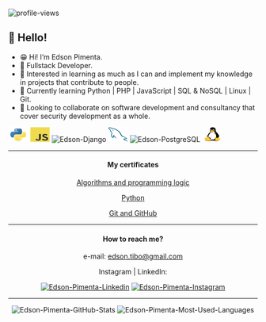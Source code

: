 <div><br>

<img src="https://komarev.com/ghpvc/?username=eddyyxxyy&color=blueviolet&style=flat" alt="profile-views">

<h2> 👋 Hello! </h2>

- 😁 Hi! I’m Edson Pimenta.
- 🐍 Fullstack Developer.
- 👀 Interested in learning as much as I can and implement my knowledge in projects that contribute to people.
- 🌱 Currently learning Python | PHP | JavaScript | SQL & NoSQL | Linux | Git.
- 💞️ Looking to collaborate on software development and consultancy that cover security development as a whole.

<div>

  <img alt="Edson-Python" height="30" width="40" src="https://raw.githubusercontent.com/devicons/devicon/master/icons/python/python-original.svg">
  <img alt="Edson-JavaScript" height="30" width="40" src="https://raw.githubusercontent.com/devicons/devicon/master/icons/javascript/javascript-original.svg">
  <img alt="Edson-Django" height="30" width="40" src="https://cdn.jsdelivr.net/gh/devicons/devicon/icons/php/php-plain.svg">
  <img alt="Edson-MySQL" height="30" width="40" src="https://raw.githubusercontent.com/devicons/devicon/master/icons/mysql/mysql-original.svg">
  <img alt="Edson-PostgreSQL" height="30" width="40" src="https://cdn.jsdelivr.net/gh/devicons/devicon/icons/postgresql/postgresql-original.svg">
  <img alt="Edson-Linux" height="30" width="40" src="https://raw.githubusercontent.com/devicons/devicon/master/icons/linux/linux-original.svg">

</div>

---
<div style="text-align: center">


#### My certificates


[Algorithms and programming logic](https://www.udemy.com/certificate/UC-2857d9dc-315f-4bbd-bd6c-16033f6b4dab/)

[Python](https://www.udemy.com/certificate/UC-614dd5b6-abd2-4321-b81b-23ea26669132/)

[Git and GitHub](https://www.udemy.com/certificate/UC-e8443625-fee2-4568-8006-3bec6f47e61d/)

</div>

---

<div style="text-align: center">

#### How to reach me?

e-mail: edson.tibo@gmail.com

Instagram | LinkedIn:

<a href = "https://www.linkedin.com/in/eeddyyxxyy/"><img src = "https://img.shields.io/badge/LinkedIn-0077B5?style=for-the-badge&logo=linkedin&logoColor=white" alt="Edson-Pimenta-Linkedin"></a>
<a href = "https://www.linkedin.com/in/eeddyyxxyy/"><img src = "https://img.shields.io/badge/Instagram-E4405F?style=for-the-badge&logo=instagram&logoColor=white" alt="Edson-Pimenta-Instagram"></a>

</div>

---

<div style="text-align: center">

  <img height="160em" src="https://eddyyxxyy-stats.vercel.app/api?username=eddyyxxyy&show_icons=true&theme=dark&include_all_commits=true&count_private=true" alt="Edson-Pimenta-GitHub-Stats"/>
  <img height="160em" src="https://eddyyxxyy-stats.vercel.app/api/top-langs/?username=eddyyxxyy&layout=compact&langs_count=7&theme=dark" alt="Edson-Pimenta-Most-Used-Languages"/>

</div>
</div>
